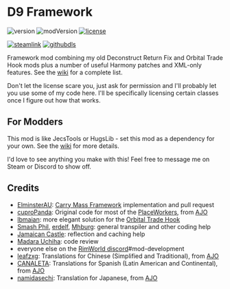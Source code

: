 # D9 Framework
![version](https://img.shields.io/badge/RimWorld-1.1-brightgreen.svg) ![modVersion](https://img.shields.io/github/v/release/dninemfive/d9framework?color=brightgreen&label=Mod%20version) [![license](https://img.shields.io/badge/License-All%20rights%20reserved-blue.svg)](https://github.com/dninemfive/d9framework/blob/master/LICENSE)

[![steamlink](https://raster.shields.io/steam/downloads/2037445541.png?color=blue&label=Workshop&logo=steam)](https://steamcommunity.com/sharedfiles/filedetails/?id=2037445541) [![githubdls](https://img.shields.io/github/downloads/dninemfive/d9framework/total?color=blue&label=Github&logo=github)](https://github.com/dninemfive/d9framework/releases/latest)

Framework mod combining my old Deconstruct Return Fix and Orbital Trade Hook mods plus a number of useful Harmony patches and XML-only features. See the [wiki](https://github.com/dninemfive/d9framework/wiki) for a complete list.

Don't let the license scare you, just ask for permission and I'll probably let you use some of my code here. I'll be specifically licensing certain classes once I figure out how that works.

## For Modders
This mod is like JecsTools or HugsLib - set this mod as a dependency for your own. See the [wiki](https://github.com/dninemfive/d9framework/wiki#for-modders) for more details.

I'd love to see anything you make with this! Feel free to message me on Steam or Discord to show off.

## Credits
- [ElminsterAU](https://github.com/ElminsterAU): [Carry Mass Framework](https://github.com/dninemfive/d9framework/wiki/Harmony-patches#carry-mass-framework) implementation and pull request
- [cuproPanda](https://github.com/CuproPanda): Original code for most of the [PlaceWorkers](https://github.com/dninemfive/d9framework/wiki/PlaceWorkers), from [AJO](https://github.com/dninemfive/ajolite)
- [lbmaian](https://github.com/lbmaian): more elegant solution for the [Orbital Trade Hook](https://github.com/dninemfive/d9framework/wiki/Harmony-patches#orbital-trade-hook)
- [Smash Phil](https://github.com/SmashPhil), [erdelf](https://github.com/erdelf), [Mhburg](https://github.com/Mhburg): general transpiler and other coding help
- [Jamaican Castle](https://steamcommunity.com/profiles/76561197998915712): reflection and caching help
- [Madara Uchiha](https://github.com/MadaraUchiha): code review
- everyone else on the [RimWorld discord](https://discord.gg/rimworld)#mod-development
- [leafzxg](https://github.com/leafzxg): Translations for Chinese (Simplified and Traditional), from [AJO](https://github.com/dninemfive/ajolite)
- [CANALETA](https://github.com/CANALETA): Translations for Spanish (Latin American and Continental), from [AJO](https://github.com/dninemfive/ajolite)
- [namidasechi](https://steamcommunity.com/profiles/76561198099924163): Translation for Japanese, from [AJO](https://github.com/dninemfive/ajolite)